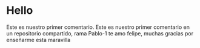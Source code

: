 # Hello
Este es nuestro primer comentario.
Este es nuestro primer comentario en un repositorio compartido, rama Pablo-1 te amo felipe, muchas gracias por enseñarme esta maravilla
